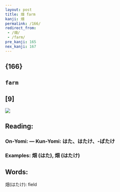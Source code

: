 ```yaml
---
layout: post
title: 畑 farm
kanji: 畑
permalink: /166/
redirect_from:
 - /畑/
 - /farm/
pre_kanji: 165
nex_kanji: 167
---
```


## {166}

## `farm`

## [9]

<div class="stroke"><img src="E79591.png" /></div>

## Reading:

### On-Yomi:  &mdash; Kun-Yomi: はた、はたけ、-ばたけ

### Examples: 畑 (はた), 畑 (はたけ)

## Words:

畑(はたけ): field

